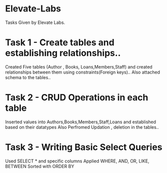 # Elevate-Labs
Tasks Given by Elevate Labs.  

# Task 1 - Create tables and establishing relationships..
Created Five tables (Author , Books, Loans,Members,Staff) and created relationships between them using constraints(Foreign keys)..
Also attached schema to the tables..

# Task 2 - CRUD Operations in each table 

Inserted values into Authors,Books,Members,Staff,Loans and established based on their datatypes
Also Perfromed Updation , deletion in the tables..

# Task 3 - Writing Basic Select Queries

Used SELECT * and specific columns
Applied WHERE, AND, OR, LIKE, BETWEEN
Sorted with ORDER BY

